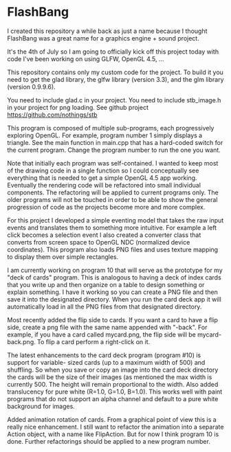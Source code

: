 # FlashBang
I created this repository a while back as just a name because I thought 
FlashBang was a great name for a graphics engine + sound project. 

It's the 4th of July so I am going to officially kick off this project today 
with code I've been working on using GLFW, OpenGL 4.5, ...

This repository contains only my custom code for the project.  To build it you 
need to get the glad library, the glfw library (version 3.3), and the glm 
library (version 0.9.9.6).

You need to include glad.c in your project.
You need to include stb_image.h in your project for png loading. 
See github project https://github.com/nothings/stb

This program is composed of multiple sub-programs, each progressively exploring 
OpenGL.  For example, program number 1 simply displays a triangle.
See the main function in main.cpp that has a hard-coded switch for the current 
program.  Change the program number to run the one you want.

Note that initially each program was self-contained.  I wanted to keep most of
the drawing code in a single function so I could conceptually see everything
that is needed to get a simple OpenGL 4.5 app working.  Eventually the rendering
code will be refactored into small individual components.  The refactoring will
be applied to current programs only.  The older programs will not be touched in order
to be able to show the general progression of code as the projects become more
and more complex.

For this project I developed a simple eventing model that takes the raw input 
events and translates them to something more intuitive.  For example a left click 
becomes a selection event  I also created a converter class that converts from screen
space to OpenGL NDC (normalized device coordinates).  This program also loads PNG 
files and uses texture mapping to display them over simple rectangles. 

I am currently working on program 10 that will serve as the prototype for my
"deck of cards" program.  This is analogous to having a deck of index cards that
you write up and then organize on a table to design something or explain something.
I have it working so you can create a PNG file and then save it into the designated 
directory.  When you run the card deck app it will automatically load in all the PNG 
files from that designated directory.

Most recently added the flip side to cards.  If you want a card to have a flip side,
create a png file with the same name appended with "-back".  For example, if you have
a card called mycard.png, the flip side will be mycard-back.png.  To flip a card
perform a right-click on it.

The latest enhancements to the card deck program (program #10) is support for variable-
sized cards (up to a maximum width of 500) and shuffling. So when you save or copy an
image into the card deck directory the cards will be the size of their images (as 
mentioned the max width is currently 500.  The height will remain proportional to
the width.  Also added translucency for pure white (R=1.0, G=1.0, B=1.0).  This works 
well with paint programs that do not support an alpha channel and default to a pure 
white background for images.

Added animation rotation of cards.  From a graphical point of view this is a really nice
enhancement.  I still want to refactor the animation into a separate Action object, with
a name like FlipAction.  But for now I think program 10 is done.  Further refactorings 
should be applied to a new program number.

